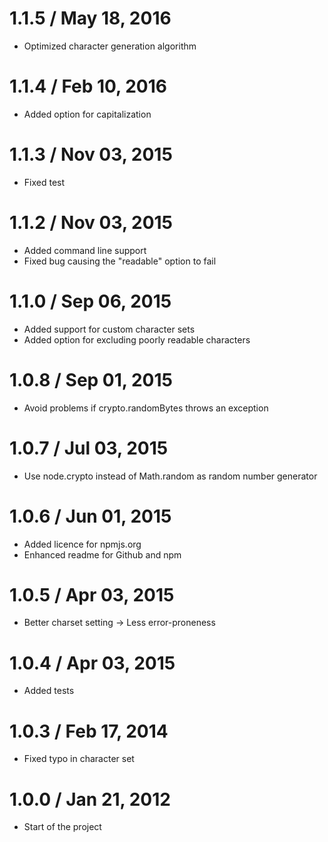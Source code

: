 1.1.5 / May 18, 2016
==================
  * Optimized character generation algorithm

1.1.4 / Feb 10, 2016
==================
  * Added option for capitalization

1.1.3 / Nov 03, 2015
==================
  * Fixed test

1.1.2 / Nov 03, 2015
==================
  * Added command line support
  * Fixed bug causing the "readable" option to fail

1.1.0 / Sep 06, 2015
==================
  * Added support for custom character sets
  * Added option for excluding poorly readable characters

1.0.8 / Sep 01, 2015
==================
  * Avoid problems if crypto.randomBytes throws an exception

1.0.7 / Jul 03, 2015
==================
  * Use node.crypto instead of Math.random as random number generator

1.0.6 / Jun 01, 2015
==================
  * Added licence for npmjs.org
  * Enhanced readme for Github and npm

1.0.5 / Apr 03, 2015
==================
  * Better charset setting → Less error-proneness

1.0.4 / Apr 03, 2015
==================
  * Added tests

1.0.3 / Feb 17, 2014
==================
  * Fixed typo in character set

1.0.0 / Jan 21, 2012
==================
  * Start of the project